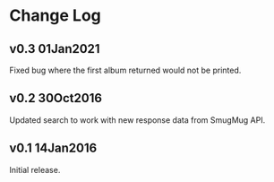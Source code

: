 # Change Log

## v0.3 01Jan2021

Fixed bug where the first album returned would not be printed.


## v0.2 30Oct2016

Updated search to work with new response data from SmugMug API.


## v0.1 14Jan2016

Initial release.
